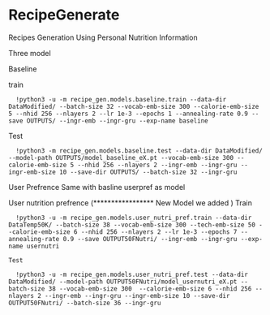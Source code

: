 # RecipeGenerate
Recipes Generation Using Personal Nutrition Information


Three model

  Baseline
  
   train
   
      !python3 -u -m recipe_gen.models.baseline.train --data-dir DataModified/ --batch-size 32 --vocab-emb-size 300 --calorie-emb-size 5 --nhid 256 --nlayers 2 --lr 1e-3 --epochs 1 --annealing-rate 0.9 --save OUTPUTS/ --ingr-emb --ingr-gru --exp-name baseline
      
   Test 
   
      !python3 -m recipe_gen.models.baseline.test --data-dir DataModified/ --model-path OUTPUTS/model_baseline_eX.pt --vocab-emb-size 300 --calorie-emb-size 5 --nhid 256 --nlayers 2 --ingr-emb --ingr-gru --ingr-emb-size 10 --save-dir OUTPUTS/ --batch-size 32 --ingr-gru
      
  User Prefrence
      Same with basline userpref as model
      
  User nutrition prefrence (***************** New Model we added )
    Train
    
      !python3 -u -m recipe_gen.models.user_nutri_pref.train --data-dir DataTemp50K/ --batch-size 38 --vocab-emb-size 300 --tech-emb-size 50 --calorie-emb-size 6 --nhid 256 --nlayers 2 --lr 1e-3 --epochs 7 --annealing-rate 0.9 --save OUTPUT50FNutri/ --ingr-emb --ingr-gru --exp-name usernutri
      
    Test   
    
      !python3 -u -m recipe_gen.models.user_nutri_pref.test --data-dir DataModified/ --model-path OUTPUT50FNutri/model_usernutri_eX.pt --batch-size 38 --vocab-emb-size 300  --calorie-emb-size 6 --nhid 256 --nlayers 2 --ingr-emb --ingr-gru --ingr-emb-size 10 --save-dir OUTPUT50FNutri/ --batch-size 36 --ingr-gru
      
